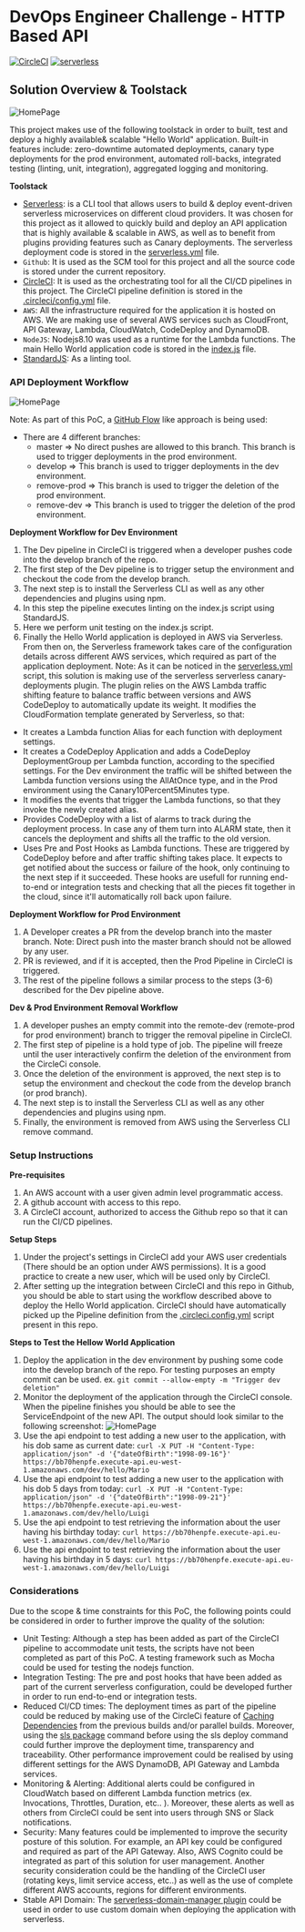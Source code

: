 # DevOps Engineer Challenge - HTTP Based API

[![CircleCI](https://circleci.com/gh/Nikos-K/devops-api-challenge.svg?style=svg&circle-token=193ff4cf4dbb53e16ccac807cb00c658022f0c18)](https://circleci.com/gh/Nikos-K/devops-api-challenge)
[![serverless](http://public.serverless.com/badges/v3.svg)](http://www.serverless.com)


## Solution Overview & Toolstack
![HomePage](https://github.com/Nikos-K/devops-api-challenge/blob/master/img/architecture.jpg)

This project makes use of the following toolstack in order to built, test and deploy a highly available& scalable "Hello World" application. Built-in features include: zero-downtime automated deployments, canary type deployments for the prod environment, automated roll-backs, integrated testing (linting, unit, integration), aggregated logging and monitoring.

**Toolstack**
* [Serverless](https://serverless.com/framework/docs/): is a CLI tool that allows users to build & deploy event-driven serverless microservices on different cloud providers. It was chosen for this project as it allowed to quickly build and deploy an API application that is highly available & scalable in AWS, as well as to benefit from plugins providing features such as Canary deployments. The serverless deployment code is stored in the [serverless.yml](serverless.yml) file.
* `Github`: It is used as the SCM tool for this project and all the source code is stored under the current repository.
* [CircleCI](https://circleci.com): It is used as the orchestrating tool for all the CI/CD pipelines in this project. The CircleCI pipeline definition is stored in the [.circleci/config.yml](.circleci/config.yml) file.
* `AWS`: All the infrastructure required for the application it is hosted on AWS. We are making use of several AWS services such as CloudFront, API Gateway, Lambda, CloudWatch, CodeDeploy and DynamoDB.
* `NodeJS`: Nodejs8.10 was used as a runtime for the Lambda functions. The main Hello World application code is stored in the [index.js](index.js) file.
* [StandardJS](https://standardjs.com): As a linting tool.


### API Deployment Workflow
![HomePage](https://github.com/Nikos-K/devops-api-challenge/blob/master/img/workflow.jpg)

Note: As part of this PoC, a [GitHub Flow](https://guides.github.com/introduction/flow/) like approach is being used:
* There are 4 different branches:
    - master => No direct pushes are allowed to this branch. This branch is used to trigger deployments in the prod environment. 
    - develop => This branch is used to trigger deployments in the dev environment.
    - remove-prod => This branch is used to trigger the deletion of the prod environment.
    - remove-dev => This branch is used to trigger the deletion of the prod environment.


**Deployment Workflow for Dev Environment**
1. The Dev pipeline in CircleCI is triggered when a developer pushes code into the develop branch of the repo.
2. The first step of the Dev pipeline is to trigger setup the environment and checkout the code from the develop branch.
3. The next step is to install the Serverless CLI as well as any other dependencies and plugins using npm.
4. In this step the pipeline executes linting on the index.js script using StandardJS.
5. Here we perform unit testing on the index.js script.
6. Finally the Hello World application is deployed in AWS via Serverless. From then on, the Serverless framework takes care of the configuration details across different AWS services, which required as part of the application deployment. Note: As it can be noticed in the [serverless.yml](serverless.yml) script, this solution is making use of the serverless serverless canary-deployments plugin. The plugin relies on the AWS Lambda traffic shifting feature to balance traffic between versions and AWS CodeDeploy to automatically update its weight. It modifies the CloudFormation template generated by Serverless, so that:
* It creates a Lambda function Alias for each function with deployment settings.
* It creates a CodeDeploy Application and adds a CodeDeploy DeploymentGroup per Lambda function, according to the specified settings. For the Dev environment the traffic will be shifted between the Lambda function versions using the AllAtOnce type, and in the Prod environment using the Canary10Percent5Minutes type.
* It modifies the events that trigger the Lambda functions, so that they invoke the newly created alias.
* Provides CodeDeploy with a list of alarms to track during the deployment process. In case any of them turn into ALARM state, then it cancels the deployment and shifts all the traffic to the old version.
* Uses Pre and Post Hooks as Lambda functions. These are triggered by CodeDeploy before and after traffic shifting takes place. It expects to get notified about the success or failure of the hook, only continuing to the next step if it succeeded. These hooks are usefull for running end-to-end or integration tests and checking that all the pieces fit together in the cloud, since it'll automatically roll back upon failure.

**Deployment Workflow for Prod Environment**

1. A Developer creates a PR from the develop branch into the master branch. Note: Direct push into the master branch should not be allowed by any user.
2. PR is reviewed, and if it is accepted, then the Prod Pipeline in CircleCI is triggered.
3. The rest of the pipeline follows a similar process to the steps (3-6) described for the Dev pipeline above.

**Dev & Prod Environment Removal Workflow**

1. A developer pushes an empty commit into the remote-dev (remote-prod for prod environment) branch to trigger the removal pipeline in CircleCI.
2. The first step of pipeline is a hold type of job. The pipeline will freeze until the user interactively confirm the deletion of the environment from the CircleCi console.
3. Once the deletion of the environment is approved, the next step is to setup the environment and checkout the code from the develop branch (or prod branch).
4. The next step is to install the Serverless CLI as well as any other dependencies and plugins using npm.
5. Finally, the environment is removed from AWS using the Serverless CLI remove command.


### Setup Instructions
**Pre-requisites**
1. An AWS account with a user given admin level programmatic access.
2. A github account with access to this repo.
3. A CircleCI account, authorized to access the Github repo so that it can run the CI/CD pipelines.

**Setup Steps**
1. Under the project's settings in CircleCI add your AWS user credentials (There should be an option under AWS permissions). It is a good practice to create a new user, which will be used only by CircleCI.
2. After setting up the integration between CircleCI and this repo in Github, you should be able to start using the workflow described above to deploy the Hello World application. CircleCI should have automatically picked up the Pipeline definition from the [.circleci.config.yml](.circleci/config.yml) script present in this repo.

**Steps to Test the Hellow World Application**
1. Deploy the application in the dev environment by pushing some code into the develop branch of the repo. For testing purposes an empty commit can be used. ex. `git commit --allow-empty -m "Trigger dev deletion"`
2. Monitor the deployment of the application through the CircleCI console. When the pipeline finishes you should be able to see the ServiceEndpoint of the new API. The output should look similar to the following screenshot: ![HomePage](https://github.com/Nikos-K/devops-api-challenge/blob/master/img/api-endpoint.jpg)
3. Use the api endpoint to test adding a new user to the application, with his dob same as current date: `curl -X PUT -H "Content-Type: application/json" -d '{"dateOfBirth":"1998-09-16"}' https://bb70henpfe.execute-api.eu-west-1.amazonaws.com/dev/hello/Mario`
4. Use the api endpoint to test adding a new user to the application with his dob 5 days from today: `curl -X PUT -H "Content-Type: application/json" -d '{"dateOfBirth":"1998-09-21"}' https://bb70henpfe.execute-api.eu-west-1.amazonaws.com/dev/hello/Luigi`
5. Use the api endpoint to test retrieving the information about the user having his birthday today: `curl https://bb70henpfe.execute-api.eu-west-1.amazonaws.com/dev/hello/Mario`
6. Use the api endpoint to test retrieving the information about the user having his birthday in 5 days: `curl https://bb70henpfe.execute-api.eu-west-1.amazonaws.com/dev/hello/Luigi`

### Considerations
Due to the scope & time constraints for this PoC, the following points could be considered in order to further improve the quality of the solution:

* Unit Testing: Although a step has been added as part of the CircleCI pipeline to accommodate unit tests, the scripts have not been completed as part of this PoC. A testing framework such as Mocha could be used for testing the nodejs function. 
* Integration Testing: The pre and post hooks that have been added as part of the current serverless configuration, could be developed further in order to run end-to-end or integration tests.
* Reduced CI/CD times: The deployment times as part of the pipeline could be reduced by making use of the CircleCi feature of [Caching Dependencies](https://circleci.com/docs/2.0/caching/) from the previous builds and/or parallel builds. Moreover, using the [sls package](https://serverless.com/framework/docs/providers/aws/cli-reference/package/) command before using the sls deploy command could further improve the deployment time, transparency and traceability. Other performance improvement could be realised by using different settings for the AWS DynamoDB, API Gateway and Lambda services.
* Monitoring & Alerting: Additional alerts could be configured in CloudWatch based on different Lambda function metrics (ex. Invocations, Throttles, Duration, etc.. ). Moreover, these alerts as well as others from CircleCI could be sent into users through SNS or Slack notifications.
* Security: Many features could be implemented to improve the security posture of this solution. For example, an API key could be configured and required as part of the API Gateway. Also, AWS Cognito could be integrated as part of this solution for user management. Another security consideration could be the handling of the CircleCI user (rotating keys, limit service access, etc..) as well as the use of complete different AWS accounts, regions for different environments.
* Stable API Domain: The [serverless-domain-manager plugin](https://github.com/amplify-education/serverless-domain-manager) could be used in order to use custom domain when deploying the application with serverless.